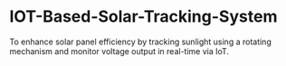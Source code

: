 # IOT-Based-Solar-Tracking-System
To enhance solar panel efficiency by tracking sunlight using a rotating mechanism and monitor voltage output in real-time via IoT.
